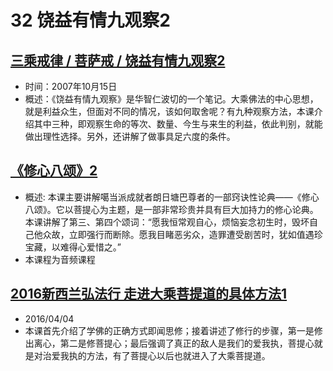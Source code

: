 # 32 饶益有情九观察2

## [三乘戒律 / 菩萨戒 / 饶益有情九观察2](https://www.fohuifayu.com/index.php/huideng-jiangtang/sancheng-jielv/pusa-jie/989-l07006)

- 时间：2007年10月15日
- 概述：《饶益有情九观察》是华智仁波切的一个笔记。大乘佛法的中心思想，就是利益众生，但面对不同的情况，该如何取舍呢？有九种观察方法，本课介绍其中三种，即观察生命的等次、数量、今生与来生的利益，依此判别，就能做出理性选择。另外，还讲解了做事具足六度的条件。
 
## [《修心八颂》2](https://www.fohuifayu.com/index.php/huideng-jiangtang/jingdian-jiedu/xiuxin-basong/961-l06020)

- 概述:
本课主要讲解噶当派成就者朗日塘巴尊者的一部窍诀性论典——《修心八颂》。它以菩提心为主题，是一部非常珍贵并具有巨大加持力的修心论典。本课讲解了第三、第四个颂词：“愿我恒常观自心，烦恼妄念初生时，毁坏自己他众故，立即强行而断除。愿我目睹恶劣众，造罪遭受剧苦时，犹如值遇珍宝藏，以难得心爱惜之。”
- 本课程为音频课程

## [2016新西兰弘法行 走进大乘菩提道的具体方法1](https://www.fohuifayu.com/index.php/huideng-jiangtang/huanqiu-xilie/xin-xilan/1317-l16061)

 - 2016/04/04
 - 本课首先介绍了学佛的正确方式即闻思修；接着讲述了修行的步骤，第一是修出离心，第二是修菩提心；最后强调了真正的敌人是我们的爱我执，菩提心就是对治爱我执的方法，有了菩提心以后也就进入了大乘菩提道。

